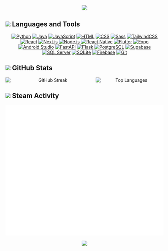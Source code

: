 <p align="center">
  <img src="https://capsule-render.vercel.app/api?type=venom&height=200&color=0:667eea,50:764ba2,100:f093fb&text=Alejandro%20Jiménez&fontAlign=50&fontColor=ffffff&fontSize=50&desc=Full%20Stack%20Developer%20%7C%20Building%20Digital%20Experiences&descAlign=50&descAlignY=75&animation=fadeIn" />
</p>

## <img src="https://img.icons8.com/fluency/48/000000/settings.png" width="28"/> Languages and Tools
<p align="center">
  <a href="https://www.python.org/"><img src="https://skillicons.dev/icons?i=python" alt="Python"/></a>
  <a href="https://www.java.com/"><img src="https://skillicons.dev/icons?i=java" alt="Java"/></a>
  <a href="https://developer.mozilla.org/en-US/docs/Web/JavaScript"><img src="https://skillicons.dev/icons?i=js" alt="JavaScript"/></a>
  <a href="https://developer.mozilla.org/en-US/docs/Web/HTML"><img src="https://skillicons.dev/icons?i=html" alt="HTML"/></a>
  <a href="https://developer.mozilla.org/en-US/docs/Web/CSS"><img src="https://skillicons.dev/icons?i=css" alt="CSS"/></a>
  <a href="https://sass-lang.com/"><img src="https://skillicons.dev/icons?i=sass" alt="Sass"/></a>
  <a href="https://tailwindcss.com/"><img src="https://skillicons.dev/icons?i=tailwind" alt="TailwindCSS"/></a>
  <a href="https://reactjs.org/"><img src="https://skillicons.dev/icons?i=react" alt="React"/></a>
  <a href="https://nextjs.org/"><img src="https://skillicons.dev/icons?i=nextjs" alt="Next.js"/></a>
  <a href="https://nodejs.org/"><img src="https://skillicons.dev/icons?i=nodejs" alt="Node.js"/></a>
  <a href="https://reactnative.dev/"><img src="https://skillicons.dev/icons?i=react" alt="React Native"/></a>
  <a href="https://flutter.dev/"><img src="https://skillicons.dev/icons?i=flutter" alt="Flutter"/></a>
  <a href="https://expo.dev/"><img src="https://go-skill-icons.vercel.app/api/icons?i=expo" alt="Expo"/></a>
  <a href="https://developer.android.com/studio"><img src="https://skillicons.dev/icons?i=androidstudio" alt="Android Studio"/></a>
  <a href="https://fastapi.tiangolo.com/"><img src="https://skillicons.dev/icons?i=fastapi" alt="FastAPI"/></a>
  <a href="https://flask.palletsprojects.com/"><img src="https://skillicons.dev/icons?i=flask" alt="Flask"/></a>
  <a href="https://www.postgresql.org/"><img src="https://skillicons.dev/icons?i=postgres" alt="PostgreSQL"/></a>
  <a href="https://supabase.com/"><img src="https://skillicons.dev/icons?i=supabase" alt="Supabase"/></a>
  <a href="https://www.microsoft.com/sql-server/"><img src="https://go-skill-icons.vercel.app/api/icons?i=sqlserver" alt="SQL Server"/></a>
  <a href="https://www.sqlite.org/"><img src="https://skillicons.dev/icons?i=sqlite" alt="SQLite"/></a>
  <a href="https://firebase.google.com/"><img src="https://skillicons.dev/icons?i=firebase" alt="Firebase"/></a>
  <a href="https://git-scm.com/"><img src="https://skillicons.dev/icons?i=git" alt="Git"/></a>
</p>

## <img src="https://img.icons8.com/color/48/000000/bar-chart.png" width="28"/> GitHub Stats
<div align="center" style="display: flex; flex-direction: row;">
  <img width="57%" src="https://github-readme-streak-stats.herokuapp.com/?user=aleju03&theme=dark&hide_border=true" alt="GitHub Streak" />
  <img width="42%" src="https://github-readme-stats.vercel.app/api/top-langs/?username=aleju03&theme=dark&hide_border=true&include_all_commits=true&count_private=true&layout=compact" alt="Top Languages" />
</div>

## <img src="https://img.icons8.com/color/48/000000/steam.png" width="28"/> Steam Activity
<img src="https://github.com/aleju03/aleju03/blob/main/steam-metrics.svg" alt="Steam Metrics" />


<p align="center">
  <img src="https://quotes-github-readme.vercel.app/api?type=horizontal&theme=radical&backgroundColor=0d1117" />
</p>
